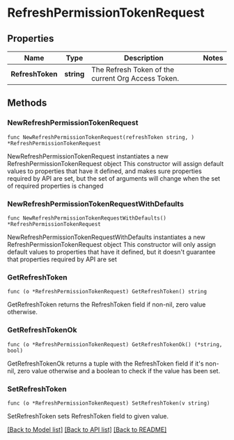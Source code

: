 # RefreshPermissionTokenRequest

## Properties

Name | Type | Description | Notes
------------ | ------------- | ------------- | -------------
**RefreshToken** | **string** | The Refresh Token of the current Org Access Token. | 

## Methods

### NewRefreshPermissionTokenRequest

`func NewRefreshPermissionTokenRequest(refreshToken string, ) *RefreshPermissionTokenRequest`

NewRefreshPermissionTokenRequest instantiates a new RefreshPermissionTokenRequest object
This constructor will assign default values to properties that have it defined,
and makes sure properties required by API are set, but the set of arguments
will change when the set of required properties is changed

### NewRefreshPermissionTokenRequestWithDefaults

`func NewRefreshPermissionTokenRequestWithDefaults() *RefreshPermissionTokenRequest`

NewRefreshPermissionTokenRequestWithDefaults instantiates a new RefreshPermissionTokenRequest object
This constructor will only assign default values to properties that have it defined,
but it doesn't guarantee that properties required by API are set

### GetRefreshToken

`func (o *RefreshPermissionTokenRequest) GetRefreshToken() string`

GetRefreshToken returns the RefreshToken field if non-nil, zero value otherwise.

### GetRefreshTokenOk

`func (o *RefreshPermissionTokenRequest) GetRefreshTokenOk() (*string, bool)`

GetRefreshTokenOk returns a tuple with the RefreshToken field if it's non-nil, zero value otherwise
and a boolean to check if the value has been set.

### SetRefreshToken

`func (o *RefreshPermissionTokenRequest) SetRefreshToken(v string)`

SetRefreshToken sets RefreshToken field to given value.



[[Back to Model list]](../README.md#documentation-for-models) [[Back to API list]](../README.md#documentation-for-api-endpoints) [[Back to README]](../README.md)


